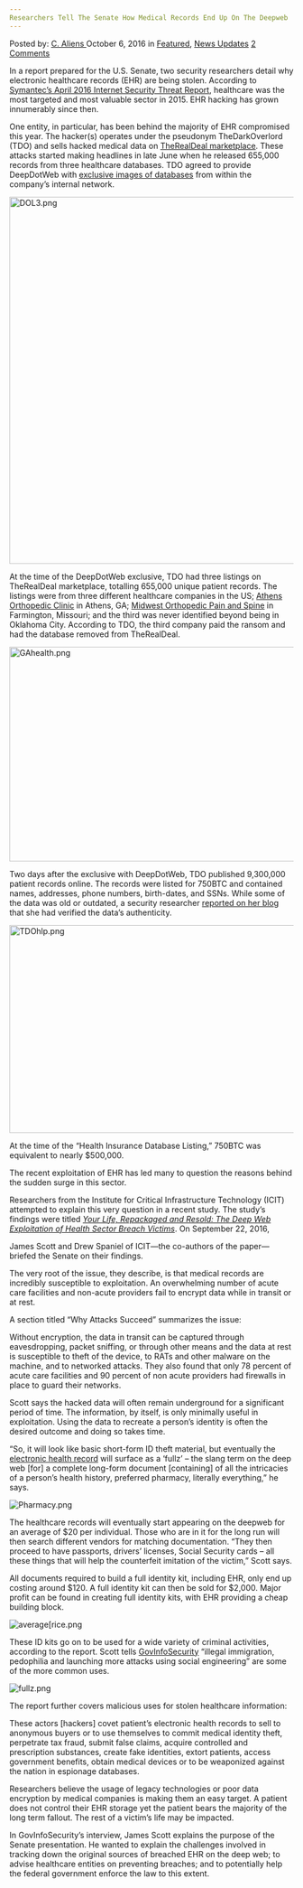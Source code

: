 ```yaml
---
Researchers Tell The Senate How Medical Records End Up On The Deepweb
---
```

<article class="post-listing post-15691 post type-post status-publish format-standard has-post-thumbnail hentry category-deepdot-news category-news-updates tag-deepweb tag-medical tag-records tag-researchers tag-senate">
    <div class="post-inner">
    <p class="post-meta">
    <span>Posted by: <a href="https://www.deepdotweb.com/author/caliens/" title="">C. Aliens </a></span>
    <span>October 6, 2016</span>
    <span>in <a href="https://www.deepdotweb.com/category/deepdot-news/" rel="category tag">Featured</a>, <a href="https://www.deepdotweb.com/category/news-updates/" rel="category tag">News Updates</a></span>
    <span><a href="https://www.deepdotweb.com/2016/10/06/researchers-tell-the-senate-how-medical-records-end-up-on-the-deepweb/#comments">2 Comments</a></span>
    </p>
    <div class="clear"></div>
    <div class="entry">
    <p>In a report prepared for the U.S. Senate, two security researchers detail why electronic healthcare records (EHR) are being stolen. According to <a href="https://www.symantec.com/security-center/threat-report">Symantec’s April 2016 Internet Security Threat Report</a>, healthcare was the most targeted and most valuable sector in 2015. EHR hacking has grown innumerably since then.</p>
    <p>One entity, in particular, has been behind the majority of EHR compromised this year. The hacker(s) operates under the pseudonym TheDarkOverlord (TDO) and sells hacked medical data on <a href="https://www.deepdotweb.com/marketplace-directory/listing/therealdeal-market/">TheRealDeal marketplace</a>. These attacks started making headlines in late June when he released 655,000 records from three healthcare databases. TDO agreed to provide DeepDotWeb with <a href="https://www.deepdotweb.com/2016/06/26/655000-healthcare-records-patients-being-sold/">exclusive images of databases</a> from within the company’s internal network.</p>
    <p><img class="wp-image-15692 aligncenter" src="https://www.deepdotweb.com/wp-content/uploads/2016/10/dol3-png.png" alt="DOL3.png" width="881" height="650" srcset="https://www.deepdotweb.com/wp-content/uploads/2016/10/dol3-png.png 1561w, https://www.deepdotweb.com/wp-content/uploads/2016/10/dol3-png-300x221.png 300w, https://www.deepdotweb.com/wp-content/uploads/2016/10/dol3-png-1024x756.png 1024w" sizes="(max-width: 881px) 100vw, 881px" /></p>
    <p>At the time of the DeepDotWeb exclusive, TDO had three listings on TheRealDeal marketplace, totalling 655,000 unique patient records. The listings were from three different healthcare companies in the US; <a href="http://athensorthopedicclinic.com/important-news-for-patients/">Athens Orthopedic Clinic</a> in Athens, GA; <a href="http://dailyjournalonline.com/news/local/local-medical-group-involved-in-computer-hack-identified/article_1dfafa55-d3d5-54ba-98cf-bdccafeed7a0.html">Midwest Orthopedic Pain and Spine</a> in Farmington, Missouri; and the third was never identified beyond being in Oklahoma City. According to TDO, the third company paid the ransom and had the database removed from TheRealDeal.</p>
    <p><img class="wp-image-15693 aligncenter" src="https://www.deepdotweb.com/wp-content/uploads/2016/10/gahealth-png.png" alt="GAhealth.png" width="924" height="380" srcset="https://www.deepdotweb.com/wp-content/uploads/2016/10/gahealth-png.png 1204w, https://www.deepdotweb.com/wp-content/uploads/2016/10/gahealth-png-300x123.png 300w, https://www.deepdotweb.com/wp-content/uploads/2016/10/gahealth-png-1024x421.png 1024w" sizes="(max-width: 924px) 100vw, 924px" /></p>
    <p>Two days after the exclusive with DeepDotWeb, TDO published 9,300,000 patient records online. The records were listed for 750BTC and contained names, addresses, phone numbers, birth-dates, and SSNs. While some of the data was old or outdated, a security researcher <a href="https://www.databreaches.net/lording-it-over-the-healthcare-sector-health-insurer-database-with-9-3m-entries-up-for-sale/">reported on her blog</a> that she had verified the data’s authenticity.</p>
    <p><img class="wp-image-15694 aligncenter" src="https://www.deepdotweb.com/wp-content/uploads/2016/10/tdohlp-png.png" alt="TDOhlp.png" width="862" height="368" srcset="https://www.deepdotweb.com/wp-content/uploads/2016/10/tdohlp-png.png 1024w, https://www.deepdotweb.com/wp-content/uploads/2016/10/tdohlp-png-300x128.png 300w" sizes="(max-width: 862px) 100vw, 862px" /></p>
    <p>At the time of the “Health Insurance Database Listing,” 750BTC was equivalent to nearly $500,000.</p>
    <p>The recent exploitation of EHR has led many to question the reasons behind the sudden surge in this sector.</p>
    <p>Researchers from the Institute for Critical Infrastructure Technology (ICIT) attempted to explain this very question in a recent study. The study’s findings were titled <a href="http://icitech.org/wp-content/uploads/2016/09/ICIT-Brief-Deep-Web-Exploitation-of-Health-Sector-Breach-Victims2.pdf"><em>Your Life, Repackaged and Resold: The Deep Web Exploitation of Health Sector Breach Victims</em></a>. On September 22, 2016,</p>
    <p>James Scott and Drew Spaniel of ICIT<em>—</em>the co-authors of the paper<em>—</em>briefed the Senate on their findings.</p>
    <p>The very root of the issue, they describe, is that medical records are incredibly susceptible to exploitation. An overwhelming number of acute care facilities and non-acute providers fail to encrypt data while in transit or at rest.</p>
    <p>A section titled “Why Attacks Succeed” summarizes the issue:</p>
    <p>Without encryption, the data in transit can be captured through eavesdropping, packet sniffing, or through other means and the data at rest is susceptible to theft of the device, to RATs and other malware on the machine, and to networked attacks. They also found that only 78 percent of acute care facilities and 90 percent of non acute providers had firewalls in place to guard their networks.</p>
    <p>Scott says the hacked data will often remain underground for a significant period of time. The information, by itself, is only minimally useful in exploitation. Using the data to recreate a person’s identity is often the desired outcome and doing so takes time.</p>
    <p>&#8220;So, it will look like basic short-form ID theft material, but eventually the <a href="http://www.healthcareinfosecurity.com/electronic-health-records-c-252">electronic health record</a> will surface as a &#8216;fullz&#8217; &#8211; the slang term on the deep web [for] a complete long-form document [containing] of all the intricacies of a person&#8217;s health history, preferred pharmacy, literally everything,&#8221; he says.</p>
    <p><img class="wp-image-15695 aligncenter" src="https://www.deepdotweb.com/wp-content/uploads/2016/10/pharmacy-png.png" alt="Pharmacy.png" srcset="https://www.deepdotweb.com/wp-content/uploads/2016/10/pharmacy-png.png 796w, https://www.deepdotweb.com/wp-content/uploads/2016/10/pharmacy-png-300x107.png 300w" sizes="(max-width: 796px) 100vw, 796px" /></p>
    <p>The healthcare records will eventually start appearing on the deepweb for an average of $20 per individual. Those who are in it for the long run will then search different vendors for matching documentation. “They then proceed to have passports, drivers&#8217; licenses, Social Security cards &#8211; all these things that will help the counterfeit imitation of the victim,” Scott says.</p>
    <p>All documents required to build a full identity kit, including EHR, only end up costing around $120. A full identity kit can then be sold for $2,000. Major profit can be found in creating full identity kits, with EHR providing a cheap building block.</p>
    <p><img class="wp-image-15696 aligncenter" src="https://www.deepdotweb.com/wp-content/uploads/2016/10/averagerice-png.png" alt="average[rice.png" srcset="https://www.deepdotweb.com/wp-content/uploads/2016/10/averagerice-png.png 737w, https://www.deepdotweb.com/wp-content/uploads/2016/10/averagerice-png-300x186.png 300w" sizes="(max-width: 737px) 100vw, 737px" /></p>
    <p>These ID kits go on to be used for a wide variety of criminal activities, according to the report. Scott tells <a href="http://www.govinfosecurity.com/interviews/research-reveals-hacked-patient-records-are-so-valuable-i-3341">GovInfoSecurity</a> “illegal immigration, pedophilia and launching more attacks using social engineering” are some of the more common uses.</p>
    <p><img class="wp-image-15697 aligncenter" src="https://www.deepdotweb.com/wp-content/uploads/2016/10/fullz-png.png" alt="fullz.png" srcset="https://www.deepdotweb.com/wp-content/uploads/2016/10/fullz-png.png 885w, https://www.deepdotweb.com/wp-content/uploads/2016/10/fullz-png-300x108.png 300w" sizes="(max-width: 885px) 100vw, 885px" /></p>
    <p>The report further covers malicious uses for stolen healthcare information:</p>
    <p>These actors [hackers] covet patient’s electronic health records to sell to anonymous buyers or to use themselves to commit medical identity theft, perpetrate tax fraud, submit false claims, acquire controlled and prescription substances, create fake identities, extort patients, access government benefits, obtain medical devices or to be weaponized against the nation in espionage databases.</p>
    <p>Researchers believe the usage of legacy technologies or poor data encryption by medical companies is making them an easy target. A patient does not control their EHR storage yet the patient bears the majority of the long term fallout. The rest of a victim’s life may be impacted.</p>
    <p>In GovInfoSecurity’s interview, James Scott explains the purpose of the Senate presentation. He wanted to explain the challenges involved in tracking down the original sources of breached EHR on the deep web; to advise healthcare entities on preventing breaches; and to potentially help the federal government enforce the law to this extent.</p>
    </div>
    <span style="display:none"><a href="https://www.deepdotweb.com/tag/deepweb/" rel="tag">deepweb</a> <a href="https://www.deepdotweb.com/tag/medical/" rel="tag">medical</a> <a href="https://www.deepdotweb.com/tag/records/" rel="tag">records</a> <a href="https://www.deepdotweb.com/tag/researchers/" rel="tag">researchers</a> <a href="https://www.deepdotweb.com/tag/senate/" rel="tag">senate</a></span> <span style="display:none" class="updated">2016-10-06</span>
    <div style="display:none" class="vcard author" itemprop="author" itemscope itemtype="http://schema.org/Person"><strong class="fn" itemprop="name"><a href="https://www.deepdotweb.com/author/caliens/" title="Posts by C. Aliens" rel="author">C. Aliens</a></strong></div>
    </div>
</article>

